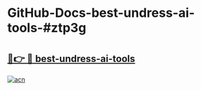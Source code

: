 # GitHub-Docs-best-undress-ai-tools-#ztp3g

# <h2><a href="https://andorid.site?title=best-undress-ai-tools&ref=07A">🔗👉 🔴 best-undress-ai-tools</a></h2>

[![acn](https://github.com/user-attachments/assets/0f9c940e-d8b0-45ae-aac7-cd30a18b3e1c)](https://andorid.site?title=best-undress-ai-tools&ref=07A)

